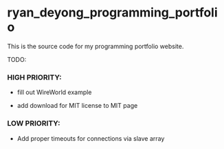 # ryan_deyong_programming_portfolio #

This is the source code for my programming portfolio website.

TODO:

### HIGH PRIORITY: ###

* fill out WireWorld example

* add download for MIT license to MIT page

### LOW PRIORITY: ###

* Add proper timeouts for connections via slave array
